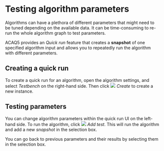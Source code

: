 # Testing algorithm parameters

Algorithms can have a plethora of different parameters that might need to be tuned depending
on the available data. It can be time-consuming to re-run the whole algorithm graph
to test parameters.

ACAQ5 provides an *Quick run* feature that creates a **snapshot** of one specified
algorithm input and allows you to repeatedly run the algorithm with different parameters.

## Creating a quick run

To create a quick run for an algorithm, open the algorithm settings, and select *Testbench* on
the right-hand side. Then click ![](image://icons/run.png) *Create* to create a new instance.

## Testing parameters

You can change algorithm parameters within the quick run UI on the left-hand side.
To run the algorithm, click ![](image://icons/run.png) *Add test*. This will run 
the algorithm and add a new *snapshot* in the selection box.

You can go back to previous parameters and their results by selecting them in
the selection box.